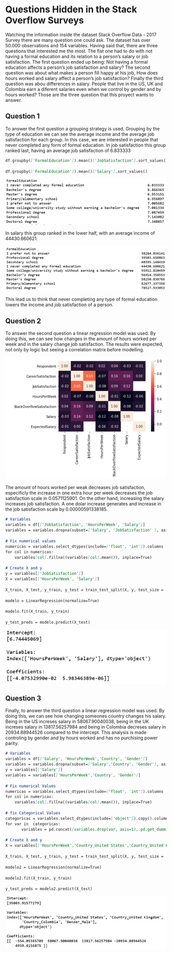 # Questions Hidden in the Stack Overflow Surveys

Watching the information inside the dataset Stack Overflow Data - 2017 Survey there are many question one could ask. The dataset has over 50.000 observations and 154 variables. Having said that, there are three questions that interested me the most. The fist one had to do with not having a formal education and its relation to a person’s salary or job satisfaction. The first question ended up being: Not having a formal education affects a person’s job satisfaction and salary? The second question was about what makes a person fill happy at his job, How does hours worked and salary affect a person’s job satisfaction? Finally the third question was abou differences in salary. People that live in the US, UK and Colombia earn a diferent salaries even when we control by gender and by hours worked? Those are the three question that this proyect wants to answer.

## Question 1
To answer the first question a grouping strategy is used. Grouping by the type of education we can see the average income and the average job satisfaction for each group. In this case, we are interested in people that never completed any form of formal education. In job satisfaction this group ranked last, having an average job satisfaction of 6.833333

```markdown
df.groupby(['FormalEducation']).mean()['JobSatisfaction'].sort_values()

df.groupby(['FormalEducation']).mean()['Salary'].sort_values()
```

![](https://github.com/jaescbar/Project_1/blob/main/Images/Imagen%201.PNG)

In salary this group ranked in the lower half, with an average income of 44430.660621.


![](https://github.com/jaescbar/Project_1/blob/main/Images/imagen%202.PNG)

This lead us to think that never completing any type of formal education lowers the income and job satisfaction of a person.

## Question 2
To answer the second question a linear regression model was used. By doing this, we can see how changes in the amount of hours worked per week and in the salary change job satisfaction. The results were expected, not only by logic but seeing a correlation matrix before modelling.

![](https://github.com/jaescbar/Project_1/blob/main/Images/imagen%203.PNG)

The amount of hours worked per weak decreases job satisfaction, especificly the increase in one extra hour per week decreases the job satisfaction scale in 0.0571125901. On the other hand, increasing the salary increases job satisfaction. A one dolar increase generates and increase in the job satisfaction scale by 0.00000591338185.

```markdown
# Variables
variables = df[['JobSatisfaction', 'HoursPerWeek', 'Salary']]
variables = variables.dropna(subset=['Salary', 'JobSatisfaction' ], axis=0)

# Fix numerical values
numericas = variables.select_dtypes(include=['float', 'int']).columns
for col in numericas:
    variables[col].fillna((variables[col].mean()), inplace=True)
        
# Create X and y
y = variables[['JobSatisfaction']]   
X = variables[['HoursPerWeek', 'Salary']]

X_train, X_test, y_train, y_test = train_test_split(X, y, test_size = .30, random_state=123)

modelo = LinearRegression(normalize=True) 

modelo.fit(X_train, y_train) 

y_test_preds = modelo.predict(X_test) 
```

![](https://github.com/jaescbar/Project_1/blob/main/Images/Imagen%205.PNG)


## Question 3
Finally, to answer the third question a linear regression model was used. By doing this, we can see how changing someones country changes his salary. Being in the US increses salary in 58067.90040038, being in the UK increses salary in 13817.56257984 and being in Colombia decreses salary in 20934.88944526 compared to the intercept. This analysis is made controling by gender and by hours worked and has no purchising power parity.


```markdown
# Variables
variables = df[['Salary', 'HoursPerWeek','Country', 'Gender']]
variables = variables.dropna(subset=['Salary','Country', 'Gender'], axis=0)
y = variables[['Salary']]   
variables = variables[['HoursPerWeek','Country', 'Gender']]

# Fix numerical Values
numericas = variables.select_dtypes(include=['float', 'int']).columns
for col in numericas:
    variables[col].fillna((variables[col].mean()), inplace=True)

# fix Categorical Values    
categoricas = variables.select_dtypes(include=['object']).copy().columns
for var in  categoricas:
       variables = pd.concat([variables.drop(var, axis=1), pd.get_dummies(variables[var], prefix=var, prefix_sep='_', drop_first=True)], axis=1)
        
# Create X and y
X = variables[['HoursPerWeek','Country_United States','Country_United Kingdom', 'Country_Colombia', 'Gender_Male']]

X_train, X_test, y_train, y_test = train_test_split(X, y, test_size = .30, random_state=123)

modelo2 = LinearRegression(normalize=True) 

modelo2.fit(X_train, y_train) 

y_test_preds = modelo2.predict(X_test) 

```
![](https://github.com/jaescbar/Project_1/blob/main/Images/Imagen%206.PNG)
